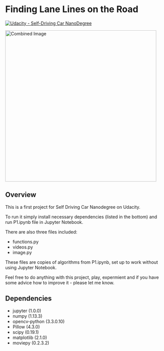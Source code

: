# **Finding Lane Lines on the Road** 
[![Udacity - Self-Driving Car NanoDegree](https://s3.amazonaws.com/udacity-sdc/github/shield-carnd.svg)](http://www.udacity.com/drive)

<img src="examples/laneLines_thirdPass.jpg" width="480" alt="Combined Image" />

Overview
---

This is a first project for Self Driving Car Nanodegree on Udacity.

To run it simply install necessary dependencies (listed in the bottom) and run P1.ipynb file in Jupyter Notebook.

There are also three files included:
- functions.py
- videos.py
- image.py

These files are copies of algorithms from P1.ipynb, set up to work without using Jupyter Notebook.

Feel free to do anything with this project, play, expermient and if you have some advice how to improve it - please let me know.

Dependencies
---

- jupyter (1.0.0)
- numpy (1.13.3)
- opencv-python (3.3.0.10)
- Pillow (4.3.0)
- scipy (0.19.1)
- matplotlib (2.1.0)
- moviepy (0.2.3.2)
